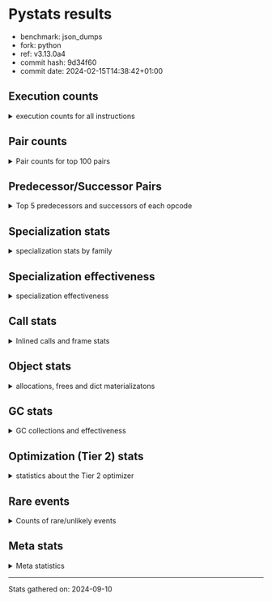 
# Pystats results

- benchmark: json_dumps
- fork: python
- ref: v3.13.0a4
- commit hash: 9d34f60
- commit date: 2024-02-15T14:38:42+01:00

## Execution counts

<details>
<summary> execution counts for all instructions </summary>

|Name | Count | Self | Cumulative | Miss ratio | 
|---|---:|---:|---:|---:|
| LOAD_FAST | 148,525,440 | 22.8% | 22.8% |  |
| TO_BOOL_BOOL | 51,212,600 | 7.9% | 30.7% |  |
| LOAD_ATTR_INSTANCE_VALUE | 40,970,080 | 6.3% | 37.0% |  |
| POP_JUMP_IF_FALSE | 35,849,040 | 5.5% | 42.5% |  |
| LOAD_GLOBAL_MODULE | 35,848,940 | 5.5% | 48.0% |  |
| STORE_FAST | 30,729,360 | 4.7% | 52.8% |  |
| LOAD_GLOBAL_BUILTIN | 30,727,620 | 4.7% | 57.5% |  |
| LOAD_CONST | 25,606,480 | 3.9% | 61.4% |  |
| POP_JUMP_IF_NOT_NONE | 25,606,400 | 3.9% | 65.3% |  |
| POP_JUMP_IF_TRUE | 20,485,120 | 3.1% | 68.5% |  |
| CALL | 15,370,040 | 2.4% | 70.9% |  |
| RESUME_CHECK | 15,365,100 | 2.4% | 73.2% |  |
| RETURN_VALUE | 15,363,920 | 2.4% | 75.6% |  |
| JUMP_FORWARD | 15,363,840 | 2.4% | 77.9% |  |
| LOAD_ATTR | 10,246,080 | 1.6% | 79.5% |  |
| PUSH_NULL | 10,244,160 | 1.6% | 81.1% |  |
| BUILD_TUPLE | 10,242,560 | 1.6% | 82.7% |  |
| LOAD_FAST_LOAD_FAST | 10,242,560 | 1.6% | 84.2% |  |
| CALL_ISINSTANCE | 10,242,520 | 1.6% | 85.8% |  |
| LOAD_ATTR_METHOD_WITH_VALUES | 10,242,520 | 1.6% | 87.4% |  |
| LOAD_ATTR_NONDESCRIPTOR_WITH_VALUES | 10,242,520 | 1.6% | 89.0% |  |
| FOR_ITER_RANGE | 5,127,720 | 0.8% | 89.8% |  |
| JUMP_BACKWARD | 5,127,680 | 0.8% | 90.5% |  |
| TO_BOOL | 5,123,120 | 0.8% | 91.3% |  |
| POP_TOP | 5,122,640 | 0.8% | 92.1% |  |
| LOAD_ATTR_MODULE | 5,121,380 | 0.8% | 92.9% |  |
| MAKE_FUNCTION | 5,121,280 | 0.8% | 93.7% |  |
| UNARY_NEGATIVE | 5,121,280 | 0.8% | 94.5% |  |
| BUILD_MAP | 5,121,280 | 0.8% | 95.3% |  |
| CALL_KW | 5,121,280 | 0.8% | 96.1% |  |
| POP_JUMP_IF_NONE | 5,121,280 | 0.8% | 96.8% |  |
| SET_FUNCTION_ATTRIBUTE | 5,121,280 | 0.8% | 97.6% |  |
| CALL_METHOD_DESCRIPTOR_O | 5,121,260 | 0.8% | 98.4% |  |
| CALL_PY_EXACT_ARGS | 5,121,260 | 0.8% | 99.2% |  |
| LOAD_ATTR_METHOD_NO_DICT | 5,121,260 | 0.8% | 100.0% |  |
| GET_ITER | 6,480 | 0.0% | 100.0% |  |
| FOR_ITER_LIST | 6,380 | 0.0% | 100.0% |  |
| STORE_FAST_STORE_FAST | 5,120 | 0.0% | 100.0% |  |
| UNPACK_SEQUENCE_TWO_TUPLE | 5,100 | 0.0% | 100.0% |  |
| INTERPRETER_EXIT | 1,280 | 0.0% | 100.0% |  |
| RETURN_CONST | 1,280 | 0.0% | 100.0% |  |
| LOAD_GLOBAL | 640 | 0.0% | 100.0% |  |
| LOAD_DEREF | 160 | 0.0% | 100.0% |  |
| FOR_ITER | 120 | 0.0% | 100.0% |  |
| RESUME | 100 | 0.0% | 100.0% |  |
| NOP | 80 | 0.0% | 100.0% |  |
| CALL_FUNCTION_EX | 80 | 0.0% | 100.0% |  |
| COPY_FREE_VARS | 80 | 0.0% | 100.0% |  |
| BINARY_OP_SUBTRACT_FLOAT | 60 | 0.0% | 100.0% |  |
| CALL_BUILTIN_CLASS | 60 | 0.0% | 100.0% |  |
| COMPARE_OP_INT | 60 | 0.0% | 100.0% |  |
| BINARY_OP | 40 | 0.0% | 100.0% |  |
| COMPARE_OP | 40 | 0.0% | 100.0% |  |
| UNPACK_SEQUENCE | 40 | 0.0% | 100.0% |  |


</details>

## Pair counts

<details>
<summary> Pair counts for top 100 pairs </summary>

|Pair | Count | Self | Cumulative | 
|---|---:|---:|---:|
| TO_BOOL_BOOL POP_JUMP_IF_FALSE | 35,848,820 | 5.5% | 5.5% |
| LOAD_FAST LOAD_ATTR_INSTANCE_VALUE | 35,848,680 | 5.5% | 11.0% |
| LOAD_FAST TO_BOOL_BOOL | 30,727,440 | 4.7% | 15.7% |
| LOAD_FAST POP_JUMP_IF_NOT_NONE | 20,485,120 | 3.1% | 18.9% |
| POP_JUMP_IF_FALSE LOAD_FAST | 20,485,120 | 3.1% | 22.0% |
| POP_JUMP_IF_NOT_NONE LOAD_FAST | 20,485,120 | 3.1% | 25.2% |
| JUMP_FORWARD LOAD_FAST | 15,363,840 | 2.4% | 27.6% |
| STORE_FAST JUMP_FORWARD | 15,363,840 | 2.4% | 29.9% |
| LOAD_ATTR_INSTANCE_VALUE LOAD_FAST | 15,363,780 | 2.4% | 32.3% |
| TO_BOOL_BOOL POP_JUMP_IF_TRUE | 15,363,780 | 2.4% | 34.6% |
| RESUME_CHECK LOAD_FAST | 10,243,780 | 1.6% | 36.2% |
| PUSH_NULL LOAD_FAST | 10,242,640 | 1.6% | 37.8% |
| LOAD_FAST LOAD_CONST | 10,242,640 | 1.6% | 39.4% |
| LOAD_GLOBAL_BUILTIN LOAD_FAST | 10,242,580 | 1.6% | 40.9% |
| POP_JUMP_IF_TRUE LOAD_FAST | 10,242,560 | 1.6% | 42.5% |
| LOAD_ATTR_METHOD_WITH_VALUES LOAD_FAST | 10,242,520 | 1.6% | 44.1% |
| LOAD_ATTR_NONDESCRIPTOR_WITH_VALUES LOAD_FAST | 10,242,520 | 1.6% | 45.7% |
| LOAD_FAST LOAD_ATTR_NONDESCRIPTOR_WITH_VALUES | 10,242,480 | 1.6% | 47.2% |
| LOAD_FAST LOAD_GLOBAL_BUILTIN | 10,242,480 | 1.6% | 48.8% |
| POP_JUMP_IF_FALSE LOAD_GLOBAL_MODULE | 10,242,480 | 1.6% | 50.4% |
| CALL_ISINSTANCE TO_BOOL_BOOL | 10,242,480 | 1.6% | 52.0% |
| LOAD_ATTR_INSTANCE_VALUE TO_BOOL_BOOL | 10,242,480 | 1.6% | 53.5% |
| STORE_FAST LOAD_FAST | 5,122,880 | 0.8% | 54.3% |
| LOAD_FAST PUSH_NULL | 5,122,720 | 0.8% | 55.1% |
| POP_TOP JUMP_BACKWARD | 5,122,560 | 0.8% | 55.9% |
| JUMP_BACKWARD FOR_ITER_RANGE | 5,122,520 | 0.8% | 56.7% |
| FOR_ITER_RANGE STORE_FAST | 5,122,520 | 0.8% | 57.5% |
| LOAD_FAST TO_BOOL | 5,121,520 | 0.8% | 58.3% |
| LOAD_FAST CALL | 5,121,400 | 0.8% | 59.1% |
| CALL STORE_FAST | 5,121,380 | 0.8% | 59.8% |
| TO_BOOL POP_JUMP_IF_TRUE | 5,121,340 | 0.8% | 60.6% |
| LOAD_FAST_LOAD_FAST LOAD_ATTR | 5,121,320 | 0.8% | 61.4% |
| LOAD_ATTR_MODULE PUSH_NULL | 5,121,320 | 0.8% | 62.2% |
| LOAD_GLOBAL_MODULE LOAD_ATTR_MODULE | 5,121,320 | 0.8% | 63.0% |
| CALL RETURN_VALUE | 5,121,300 | 0.8% | 63.8% |
| MAKE_FUNCTION SET_FUNCTION_ATTRIBUTE | 5,121,280 | 0.8% | 64.6% |
| RETURN_VALUE POP_TOP | 5,121,280 | 0.8% | 65.3% |
| RETURN_VALUE RETURN_VALUE | 5,121,280 | 0.8% | 66.1% |
| RETURN_VALUE STORE_FAST | 5,121,280 | 0.8% | 66.9% |
| UNARY_NEGATIVE BUILD_TUPLE | 5,121,280 | 0.8% | 67.7% |
| BUILD_MAP STORE_FAST | 5,121,280 | 0.8% | 68.5% |
| BUILD_TUPLE LOAD_CONST | 5,121,280 | 0.8% | 69.3% |
| LOAD_ATTR LOAD_FAST_LOAD_FAST | 5,121,280 | 0.8% | 70.1% |
| LOAD_CONST MAKE_FUNCTION | 5,121,280 | 0.8% | 70.9% |
| LOAD_CONST CALL | 5,121,280 | 0.8% | 71.6% |
| LOAD_CONST CALL_KW | 5,121,280 | 0.8% | 72.4% |
| LOAD_CONST LOAD_CONST | 5,121,280 | 0.8% | 73.2% |
| POP_JUMP_IF_FALSE BUILD_MAP | 5,121,280 | 0.8% | 74.0% |
| POP_JUMP_IF_NONE LOAD_FAST | 5,121,280 | 0.8% | 74.8% |
| POP_JUMP_IF_TRUE LOAD_CONST | 5,121,280 | 0.8% | 75.6% |
| SET_FUNCTION_ATTRIBUTE STORE_FAST | 5,121,280 | 0.8% | 76.4% |
| CALL RESUME_CHECK | 5,121,260 | 0.8% | 77.2% |
| CALL_KW RESUME_CHECK | 5,121,260 | 0.8% | 77.9% |
| CALL_METHOD_DESCRIPTOR_O RETURN_VALUE | 5,121,260 | 0.8% | 78.7% |
| CALL_PY_EXACT_ARGS RESUME_CHECK | 5,121,260 | 0.8% | 79.5% |
| LOAD_ATTR_INSTANCE_VALUE CALL | 5,121,260 | 0.8% | 80.3% |
| LOAD_ATTR_INSTANCE_VALUE POP_JUMP_IF_NOT_NONE | 5,121,260 | 0.8% | 81.1% |
| LOAD_ATTR_METHOD_NO_DICT LOAD_FAST | 5,121,260 | 0.8% | 81.9% |
| LOAD_GLOBAL_BUILTIN BUILD_TUPLE | 5,121,260 | 0.8% | 82.7% |
| LOAD_GLOBAL_BUILTIN LOAD_ATTR | 5,121,260 | 0.8% | 83.5% |
| LOAD_GLOBAL_MODULE UNARY_NEGATIVE | 5,121,260 | 0.8% | 84.2% |
| LOAD_GLOBAL_MODULE LOAD_FAST_LOAD_FAST | 5,121,260 | 0.8% | 85.0% |
| LOAD_GLOBAL_MODULE POP_JUMP_IF_NONE | 5,121,260 | 0.8% | 85.8% |
| LOAD_GLOBAL_MODULE STORE_FAST | 5,121,260 | 0.8% | 86.6% |
| BUILD_TUPLE CALL_ISINSTANCE | 5,121,240 | 0.8% | 87.4% |
| LOAD_ATTR LOAD_GLOBAL_MODULE | 5,121,240 | 0.8% | 88.2% |
| LOAD_CONST LOAD_ATTR_METHOD_NO_DICT | 5,121,240 | 0.8% | 89.0% |
| LOAD_FAST CALL_METHOD_DESCRIPTOR_O | 5,121,240 | 0.8% | 89.8% |
| LOAD_FAST CALL_PY_EXACT_ARGS | 5,121,240 | 0.8% | 90.5% |
| LOAD_FAST LOAD_ATTR_METHOD_WITH_VALUES | 5,121,240 | 0.8% | 91.3% |
| LOAD_FAST_LOAD_FAST LOAD_ATTR_INSTANCE_VALUE | 5,121,240 | 0.8% | 92.1% |
| POP_JUMP_IF_NOT_NONE LOAD_GLOBAL_MODULE | 5,121,240 | 0.8% | 92.9% |
| POP_JUMP_IF_TRUE LOAD_GLOBAL_MODULE | 5,121,240 | 0.8% | 93.7% |
| STORE_FAST LOAD_GLOBAL_BUILTIN | 5,121,240 | 0.8% | 94.5% |
| STORE_FAST LOAD_GLOBAL_MODULE | 5,121,240 | 0.8% | 95.3% |
| LOAD_ATTR_INSTANCE_VALUE LOAD_GLOBAL_BUILTIN | 5,121,240 | 0.8% | 96.1% |
| LOAD_GLOBAL_BUILTIN CALL_ISINSTANCE | 5,121,240 | 0.8% | 96.8% |
| LOAD_GLOBAL_BUILTIN LOAD_GLOBAL_BUILTIN | 5,121,240 | 0.8% | 97.6% |
| LOAD_GLOBAL_MODULE LOAD_ATTR_METHOD_WITH_VALUES | 5,121,240 | 0.8% | 98.4% |
| LOAD_GLOBAL_MODULE LOAD_GLOBAL_MODULE | 5,121,240 | 0.8% | 99.2% |
| RESUME_CHECK LOAD_GLOBAL_BUILTIN | 5,121,240 | 0.8% | 100.0% |
| LOAD_FAST GET_ITER | 6,480 | 0.0% | 100.0% |
| GET_ITER FOR_ITER_RANGE | 5,160 | 0.0% | 100.0% |
| STORE_FAST_STORE_FAST LOAD_FAST | 5,120 | 0.0% | 100.0% |
| FOR_ITER_RANGE JUMP_BACKWARD | 5,120 | 0.0% | 100.0% |
| JUMP_BACKWARD FOR_ITER_LIST | 5,100 | 0.0% | 100.0% |
| UNPACK_SEQUENCE_TWO_TUPLE STORE_FAST_STORE_FAST | 5,100 | 0.0% | 100.0% |
| FOR_ITER_LIST UNPACK_SEQUENCE_TWO_TUPLE | 5,080 | 0.0% | 100.0% |
| CALL CALL | 4,480 | 0.0% | 100.0% |
| LOAD_ATTR LOAD_ATTR | 2,880 | 0.0% | 100.0% |
| PUSH_NULL CALL | 1,520 | 0.0% | 100.0% |
| TO_BOOL TO_BOOL | 1,440 | 0.0% | 100.0% |
| CALL POP_TOP | 1,360 | 0.0% | 100.0% |
| RETURN_CONST INTERPRETER_EXIT | 1,280 | 0.0% | 100.0% |
| FOR_ITER_LIST RETURN_CONST | 1,280 | 0.0% | 100.0% |
| CACHE RESUME_CHECK | 1,260 | 0.0% | 100.0% |
| GET_ITER FOR_ITER_LIST | 1,260 | 0.0% | 100.0% |
| LOAD_FAST LOAD_ATTR | 400 | 0.0% | 100.0% |
| TO_BOOL TO_BOOL_BOOL | 200 | 0.0% | 100.0% |
| LOAD_GLOBAL LOAD_GLOBAL_MODULE | 180 | 0.0% | 100.0% |


</details>

## Predecessor/Successor Pairs

<details>
<summary> Top 5 predecessors and successors of each opcode </summary>

### CACHE

<details>
<summary> Successors and predecessors for CACHE </summary>

|Successors | Count | Percentage | 
|---|---:|---:|
| RESUME_CHECK | 1,260 | 98.4% |
| RESUME | 20 | 1.6% |


</details>

### GET_ITER

<details>
<summary> Successors and predecessors for GET_ITER </summary>

|Predecessors | Count | Percentage | 
|---|---:|---:|
| LOAD_FAST | 6,480 | 100.0% |

|Successors | Count | Percentage | 
|---|---:|---:|
| FOR_ITER_RANGE | 5,160 | 79.6% |
| FOR_ITER_LIST | 1,260 | 19.4% |
| FOR_ITER | 60 | 0.9% |


</details>

### INTERPRETER_EXIT

<details>
<summary> Successors and predecessors for INTERPRETER_EXIT </summary>

|Predecessors | Count | Percentage | 
|---|---:|---:|
| RETURN_CONST | 1,280 | 100.0% |


</details>

### MAKE_FUNCTION

<details>
<summary> Successors and predecessors for MAKE_FUNCTION </summary>

|Predecessors | Count | Percentage | 
|---|---:|---:|
| LOAD_CONST | 5,121,280 | 100.0% |

|Successors | Count | Percentage | 
|---|---:|---:|
| SET_FUNCTION_ATTRIBUTE | 5,121,280 | 100.0% |


</details>

### NOP

<details>
<summary> Successors and predecessors for NOP </summary>

|Predecessors | Count | Percentage | 
|---|---:|---:|
| POP_TOP | 80 | 100.0% |

|Successors | Count | Percentage | 
|---|---:|---:|
| LOAD_DEREF | 80 | 100.0% |


</details>

### POP_TOP

<details>
<summary> Successors and predecessors for POP_TOP </summary>

|Predecessors | Count | Percentage | 
|---|---:|---:|
| RETURN_VALUE | 5,121,280 | 100.0% |
| CALL | 1,360 | 0.0% |

|Successors | Count | Percentage | 
|---|---:|---:|
| JUMP_BACKWARD | 5,122,560 | 100.0% |
| NOP | 80 | 0.0% |


</details>

### PUSH_NULL

<details>
<summary> Successors and predecessors for PUSH_NULL </summary>

|Predecessors | Count | Percentage | 
|---|---:|---:|
| LOAD_FAST | 5,122,720 | 50.0% |
| LOAD_ATTR_MODULE | 5,121,320 | 50.0% |
| LOAD_DEREF | 80 | 0.0% |
| LOAD_ATTR | 40 | 0.0% |

|Successors | Count | Percentage | 
|---|---:|---:|
| LOAD_FAST | 10,242,640 | 100.0% |
| CALL | 1,520 | 0.0% |


</details>

### RETURN_VALUE

<details>
<summary> Successors and predecessors for RETURN_VALUE </summary>

|Predecessors | Count | Percentage | 
|---|---:|---:|
| CALL | 5,121,300 | 33.3% |
| RETURN_VALUE | 5,121,280 | 33.3% |
| CALL_METHOD_DESCRIPTOR_O | 5,121,260 | 33.3% |
| LOAD_FAST | 80 | 0.0% |

|Successors | Count | Percentage | 
|---|---:|---:|
| POP_TOP | 5,121,280 | 33.3% |
| RETURN_VALUE | 5,121,280 | 33.3% |
| STORE_FAST | 5,121,280 | 33.3% |
| LOAD_GLOBAL | 40 | 0.0% |
| LOAD_GLOBAL_MODULE | 40 | 0.0% |


</details>

### TO_BOOL

<details>
<summary> Successors and predecessors for TO_BOOL </summary>

|Predecessors | Count | Percentage | 
|---|---:|---:|
| LOAD_FAST | 5,121,520 | 100.0% |
| TO_BOOL | 1,440 | 0.0% |
| CALL | 40 | 0.0% |
| LOAD_ATTR | 40 | 0.0% |
| CALL_ISINSTANCE | 40 | 0.0% |

|Successors | Count | Percentage | 
|---|---:|---:|
| POP_JUMP_IF_TRUE | 5,121,340 | 100.0% |
| TO_BOOL | 1,440 | 0.0% |
| TO_BOOL_BOOL | 200 | 0.0% |
| POP_JUMP_IF_FALSE | 140 | 0.0% |


</details>

### UNARY_NEGATIVE

<details>
<summary> Successors and predecessors for UNARY_NEGATIVE </summary>

|Predecessors | Count | Percentage | 
|---|---:|---:|
| LOAD_GLOBAL_MODULE | 5,121,260 | 100.0% |
| LOAD_GLOBAL | 20 | 0.0% |

|Successors | Count | Percentage | 
|---|---:|---:|
| BUILD_TUPLE | 5,121,280 | 100.0% |


</details>

### BINARY_OP

<details>
<summary> Successors and predecessors for BINARY_OP </summary>

|Predecessors | Count | Percentage | 
|---|---:|---:|
| LOAD_FAST | 40 | 100.0% |

|Successors | Count | Percentage | 
|---|---:|---:|
| STORE_FAST | 20 | 50.0% |
| BINARY_OP_SUBTRACT_FLOAT | 20 | 50.0% |


</details>

### BUILD_MAP

<details>
<summary> Successors and predecessors for BUILD_MAP </summary>

|Predecessors | Count | Percentage | 
|---|---:|---:|
| POP_JUMP_IF_FALSE | 5,121,280 | 100.0% |

|Successors | Count | Percentage | 
|---|---:|---:|
| STORE_FAST | 5,121,280 | 100.0% |


</details>

### BUILD_TUPLE

<details>
<summary> Successors and predecessors for BUILD_TUPLE </summary>

|Predecessors | Count | Percentage | 
|---|---:|---:|
| UNARY_NEGATIVE | 5,121,280 | 50.0% |
| LOAD_GLOBAL_BUILTIN | 5,121,260 | 50.0% |
| LOAD_GLOBAL | 20 | 0.0% |

|Successors | Count | Percentage | 
|---|---:|---:|
| LOAD_CONST | 5,121,280 | 50.0% |
| CALL_ISINSTANCE | 5,121,240 | 50.0% |
| CALL | 40 | 0.0% |


</details>

### CALL

<details>
<summary> Successors and predecessors for CALL </summary>

|Predecessors | Count | Percentage | 
|---|---:|---:|
| LOAD_FAST | 5,121,400 | 33.3% |
| LOAD_CONST | 5,121,280 | 33.3% |
| LOAD_ATTR_INSTANCE_VALUE | 5,121,260 | 33.3% |
| CALL | 4,480 | 0.0% |
| PUSH_NULL | 1,520 | 0.0% |

|Successors | Count | Percentage | 
|---|---:|---:|
| STORE_FAST | 5,121,380 | 33.3% |
| RETURN_VALUE | 5,121,300 | 33.3% |
| RESUME_CHECK | 5,121,260 | 33.3% |
| CALL | 4,480 | 0.0% |
| POP_TOP | 1,360 | 0.0% |


</details>

### CALL_FUNCTION_EX

<details>
<summary> Successors and predecessors for CALL_FUNCTION_EX </summary>

|Predecessors | Count | Percentage | 
|---|---:|---:|
| LOAD_FAST | 80 | 100.0% |

|Successors | Count | Percentage | 
|---|---:|---:|
| COPY_FREE_VARS | 80 | 100.0% |


</details>

### CALL_KW

<details>
<summary> Successors and predecessors for CALL_KW </summary>

|Predecessors | Count | Percentage | 
|---|---:|---:|
| LOAD_CONST | 5,121,280 | 100.0% |

|Successors | Count | Percentage | 
|---|---:|---:|
| RESUME_CHECK | 5,121,260 | 100.0% |
| RESUME | 20 | 0.0% |


</details>

### COMPARE_OP

<details>
<summary> Successors and predecessors for COMPARE_OP </summary>

|Predecessors | Count | Percentage | 
|---|---:|---:|
| LOAD_CONST | 40 | 100.0% |

|Successors | Count | Percentage | 
|---|---:|---:|
| POP_JUMP_IF_FALSE | 20 | 50.0% |
| COMPARE_OP_INT | 20 | 50.0% |


</details>

### COPY_FREE_VARS

<details>
<summary> Successors and predecessors for COPY_FREE_VARS </summary>

|Predecessors | Count | Percentage | 
|---|---:|---:|
| CALL_FUNCTION_EX | 80 | 100.0% |

|Successors | Count | Percentage | 
|---|---:|---:|
| RESUME_CHECK | 60 | 75.0% |
| RESUME | 20 | 25.0% |


</details>

### FOR_ITER

<details>
<summary> Successors and predecessors for FOR_ITER </summary>

|Predecessors | Count | Percentage | 
|---|---:|---:|
| GET_ITER | 60 | 50.0% |
| JUMP_BACKWARD | 60 | 50.0% |

|Successors | Count | Percentage | 
|---|---:|---:|
| STORE_FAST | 40 | 33.3% |
| FOR_ITER_RANGE | 40 | 33.3% |
| UNPACK_SEQUENCE | 20 | 16.7% |
| FOR_ITER_LIST | 20 | 16.7% |


</details>

### JUMP_BACKWARD

<details>
<summary> Successors and predecessors for JUMP_BACKWARD </summary>

|Predecessors | Count | Percentage | 
|---|---:|---:|
| POP_TOP | 5,122,560 | 99.9% |
| FOR_ITER_RANGE | 5,120 | 0.1% |

|Successors | Count | Percentage | 
|---|---:|---:|
| FOR_ITER_RANGE | 5,122,520 | 99.9% |
| FOR_ITER_LIST | 5,100 | 0.1% |
| FOR_ITER | 60 | 0.0% |


</details>

### JUMP_FORWARD

<details>
<summary> Successors and predecessors for JUMP_FORWARD </summary>

|Predecessors | Count | Percentage | 
|---|---:|---:|
| STORE_FAST | 15,363,840 | 100.0% |

|Successors | Count | Percentage | 
|---|---:|---:|
| LOAD_FAST | 15,363,840 | 100.0% |


</details>

### LOAD_ATTR

<details>
<summary> Successors and predecessors for LOAD_ATTR </summary>

|Predecessors | Count | Percentage | 
|---|---:|---:|
| LOAD_FAST_LOAD_FAST | 5,121,320 | 50.0% |
| LOAD_GLOBAL_BUILTIN | 5,121,260 | 50.0% |
| LOAD_ATTR | 2,880 | 0.0% |
| LOAD_FAST | 400 | 0.0% |
| LOAD_GLOBAL | 100 | 0.0% |

|Successors | Count | Percentage | 
|---|---:|---:|
| LOAD_FAST_LOAD_FAST | 5,121,280 | 50.0% |
| LOAD_GLOBAL_MODULE | 5,121,240 | 50.0% |
| LOAD_ATTR | 2,880 | 0.0% |
| LOAD_FAST | 160 | 0.0% |
| LOAD_ATTR_INSTANCE_VALUE | 160 | 0.0% |


</details>

### LOAD_CONST

<details>
<summary> Successors and predecessors for LOAD_CONST </summary>

|Predecessors | Count | Percentage | 
|---|---:|---:|
| LOAD_FAST | 10,242,640 | 40.0% |
| BUILD_TUPLE | 5,121,280 | 20.0% |
| LOAD_CONST | 5,121,280 | 20.0% |
| POP_JUMP_IF_TRUE | 5,121,280 | 20.0% |

|Successors | Count | Percentage | 
|---|---:|---:|
| MAKE_FUNCTION | 5,121,280 | 20.0% |
| CALL | 5,121,280 | 20.0% |
| CALL_KW | 5,121,280 | 20.0% |
| LOAD_CONST | 5,121,280 | 20.0% |
| LOAD_ATTR_METHOD_NO_DICT | 5,121,240 | 20.0% |


</details>

### LOAD_DEREF

<details>
<summary> Successors and predecessors for LOAD_DEREF </summary>

|Predecessors | Count | Percentage | 
|---|---:|---:|
| NOP | 80 | 50.0% |
| STORE_FAST | 80 | 50.0% |

|Successors | Count | Percentage | 
|---|---:|---:|
| PUSH_NULL | 80 | 50.0% |
| STORE_FAST | 80 | 50.0% |


</details>

### LOAD_FAST

<details>
<summary> Successors and predecessors for LOAD_FAST </summary>

|Predecessors | Count | Percentage | 
|---|---:|---:|
| POP_JUMP_IF_FALSE | 20,485,120 | 13.8% |
| POP_JUMP_IF_NOT_NONE | 20,485,120 | 13.8% |
| JUMP_FORWARD | 15,363,840 | 10.3% |
| LOAD_ATTR_INSTANCE_VALUE | 15,363,780 | 10.3% |
| RESUME_CHECK | 10,243,780 | 6.9% |

|Successors | Count | Percentage | 
|---|---:|---:|
| LOAD_ATTR_INSTANCE_VALUE | 35,848,680 | 24.1% |
| TO_BOOL_BOOL | 30,727,440 | 20.7% |
| POP_JUMP_IF_NOT_NONE | 20,485,120 | 13.8% |
| LOAD_CONST | 10,242,640 | 6.9% |
| LOAD_ATTR_NONDESCRIPTOR_WITH_VALUES | 10,242,480 | 6.9% |


</details>

### LOAD_FAST_LOAD_FAST

<details>
<summary> Successors and predecessors for LOAD_FAST_LOAD_FAST </summary>

|Predecessors | Count | Percentage | 
|---|---:|---:|
| LOAD_ATTR | 5,121,280 | 50.0% |
| LOAD_GLOBAL_MODULE | 5,121,260 | 50.0% |
| LOAD_GLOBAL | 20 | 0.0% |

|Successors | Count | Percentage | 
|---|---:|---:|
| LOAD_ATTR | 5,121,320 | 50.0% |
| LOAD_ATTR_INSTANCE_VALUE | 5,121,240 | 50.0% |


</details>

### LOAD_GLOBAL

<details>
<summary> Successors and predecessors for LOAD_GLOBAL </summary>

|Predecessors | Count | Percentage | 
|---|---:|---:|
| POP_JUMP_IF_FALSE | 120 | 18.8% |
| LOAD_FAST | 80 | 12.5% |
| STORE_FAST | 80 | 12.5% |
| LOAD_ATTR | 60 | 9.4% |
| RETURN_VALUE | 40 | 6.2% |

|Successors | Count | Percentage | 
|---|---:|---:|
| LOAD_GLOBAL_MODULE | 180 | 28.1% |
| LOAD_GLOBAL_BUILTIN | 140 | 21.9% |
| LOAD_ATTR | 100 | 15.6% |
| LOAD_FAST | 60 | 9.4% |
| LOAD_GLOBAL | 40 | 6.2% |


</details>

### POP_JUMP_IF_FALSE

<details>
<summary> Successors and predecessors for POP_JUMP_IF_FALSE </summary>

|Predecessors | Count | Percentage | 
|---|---:|---:|
| TO_BOOL_BOOL | 35,848,820 | 100.0% |
| TO_BOOL | 140 | 0.0% |
| COMPARE_OP_INT | 60 | 0.0% |
| COMPARE_OP | 20 | 0.0% |

|Successors | Count | Percentage | 
|---|---:|---:|
| LOAD_FAST | 20,485,120 | 57.1% |
| LOAD_GLOBAL_MODULE | 10,242,480 | 28.6% |
| BUILD_MAP | 5,121,280 | 14.3% |
| LOAD_GLOBAL | 120 | 0.0% |
| LOAD_GLOBAL_BUILTIN | 40 | 0.0% |


</details>

### POP_JUMP_IF_NONE

<details>
<summary> Successors and predecessors for POP_JUMP_IF_NONE </summary>

|Predecessors | Count | Percentage | 
|---|---:|---:|
| LOAD_GLOBAL_MODULE | 5,121,260 | 100.0% |
| LOAD_GLOBAL | 20 | 0.0% |

|Successors | Count | Percentage | 
|---|---:|---:|
| LOAD_FAST | 5,121,280 | 100.0% |


</details>

### POP_JUMP_IF_NOT_NONE

<details>
<summary> Successors and predecessors for POP_JUMP_IF_NOT_NONE </summary>

|Predecessors | Count | Percentage | 
|---|---:|---:|
| LOAD_FAST | 20,485,120 | 80.0% |
| LOAD_ATTR_INSTANCE_VALUE | 5,121,260 | 20.0% |
| LOAD_ATTR | 20 | 0.0% |

|Successors | Count | Percentage | 
|---|---:|---:|
| LOAD_FAST | 20,485,120 | 80.0% |
| LOAD_GLOBAL_MODULE | 5,121,240 | 20.0% |
| LOAD_GLOBAL | 40 | 0.0% |


</details>

### POP_JUMP_IF_TRUE

<details>
<summary> Successors and predecessors for POP_JUMP_IF_TRUE </summary>

|Predecessors | Count | Percentage | 
|---|---:|---:|
| TO_BOOL_BOOL | 15,363,780 | 75.0% |
| TO_BOOL | 5,121,340 | 25.0% |

|Successors | Count | Percentage | 
|---|---:|---:|
| LOAD_FAST | 10,242,560 | 50.0% |
| LOAD_CONST | 5,121,280 | 25.0% |
| LOAD_GLOBAL_MODULE | 5,121,240 | 25.0% |
| LOAD_GLOBAL | 40 | 0.0% |


</details>

### RETURN_CONST

<details>
<summary> Successors and predecessors for RETURN_CONST </summary>

|Predecessors | Count | Percentage | 
|---|---:|---:|
| FOR_ITER_LIST | 1,280 | 100.0% |

|Successors | Count | Percentage | 
|---|---:|---:|
| INTERPRETER_EXIT | 1,280 | 100.0% |


</details>

### SET_FUNCTION_ATTRIBUTE

<details>
<summary> Successors and predecessors for SET_FUNCTION_ATTRIBUTE </summary>

|Predecessors | Count | Percentage | 
|---|---:|---:|
| MAKE_FUNCTION | 5,121,280 | 100.0% |

|Successors | Count | Percentage | 
|---|---:|---:|
| STORE_FAST | 5,121,280 | 100.0% |


</details>

### STORE_FAST

<details>
<summary> Successors and predecessors for STORE_FAST </summary>

|Predecessors | Count | Percentage | 
|---|---:|---:|
| FOR_ITER_RANGE | 5,122,520 | 16.7% |
| CALL | 5,121,380 | 16.7% |
| RETURN_VALUE | 5,121,280 | 16.7% |
| BUILD_MAP | 5,121,280 | 16.7% |
| SET_FUNCTION_ATTRIBUTE | 5,121,280 | 16.7% |

|Successors | Count | Percentage | 
|---|---:|---:|
| JUMP_FORWARD | 15,363,840 | 50.0% |
| LOAD_FAST | 5,122,880 | 16.7% |
| LOAD_GLOBAL_BUILTIN | 5,121,240 | 16.7% |
| LOAD_GLOBAL_MODULE | 5,121,240 | 16.7% |
| LOAD_DEREF | 80 | 0.0% |


</details>

### STORE_FAST_STORE_FAST

<details>
<summary> Successors and predecessors for STORE_FAST_STORE_FAST </summary>

|Predecessors | Count | Percentage | 
|---|---:|---:|
| UNPACK_SEQUENCE_TWO_TUPLE | 5,100 | 99.6% |
| UNPACK_SEQUENCE | 20 | 0.4% |

|Successors | Count | Percentage | 
|---|---:|---:|
| LOAD_FAST | 5,120 | 100.0% |


</details>

### UNPACK_SEQUENCE

<details>
<summary> Successors and predecessors for UNPACK_SEQUENCE </summary>

|Predecessors | Count | Percentage | 
|---|---:|---:|
| FOR_ITER | 20 | 50.0% |
| FOR_ITER_LIST | 20 | 50.0% |

|Successors | Count | Percentage | 
|---|---:|---:|
| STORE_FAST_STORE_FAST | 20 | 50.0% |
| UNPACK_SEQUENCE_TWO_TUPLE | 20 | 50.0% |


</details>

### RESUME

<details>
<summary> Successors and predecessors for RESUME </summary>

|Predecessors | Count | Percentage | 
|---|---:|---:|
| CALL | 40 | 40.0% |
| CACHE | 20 | 20.0% |
| CALL_KW | 20 | 20.0% |
| COPY_FREE_VARS | 20 | 20.0% |

|Successors | Count | Percentage | 
|---|---:|---:|
| LOAD_FAST | 60 | 60.0% |
| LOAD_GLOBAL | 40 | 40.0% |


</details>

### BINARY_OP_SUBTRACT_FLOAT

<details>
<summary> Successors and predecessors for BINARY_OP_SUBTRACT_FLOAT </summary>

|Predecessors | Count | Percentage | 
|---|---:|---:|
| LOAD_FAST | 40 | 66.7% |
| BINARY_OP | 20 | 33.3% |

|Successors | Count | Percentage | 
|---|---:|---:|
| STORE_FAST | 60 | 100.0% |


</details>

### CALL_BUILTIN_CLASS

<details>
<summary> Successors and predecessors for CALL_BUILTIN_CLASS </summary>

|Predecessors | Count | Percentage | 
|---|---:|---:|
| LOAD_FAST | 40 | 66.7% |
| CALL | 20 | 33.3% |

|Successors | Count | Percentage | 
|---|---:|---:|
| STORE_FAST | 60 | 100.0% |


</details>

### CALL_ISINSTANCE

<details>
<summary> Successors and predecessors for CALL_ISINSTANCE </summary>

|Predecessors | Count | Percentage | 
|---|---:|---:|
| BUILD_TUPLE | 5,121,240 | 50.0% |
| LOAD_GLOBAL_BUILTIN | 5,121,240 | 50.0% |
| CALL | 40 | 0.0% |

|Successors | Count | Percentage | 
|---|---:|---:|
| TO_BOOL_BOOL | 10,242,480 | 100.0% |
| TO_BOOL | 40 | 0.0% |


</details>

### CALL_METHOD_DESCRIPTOR_O

<details>
<summary> Successors and predecessors for CALL_METHOD_DESCRIPTOR_O </summary>

|Predecessors | Count | Percentage | 
|---|---:|---:|
| LOAD_FAST | 5,121,240 | 100.0% |
| CALL | 20 | 0.0% |

|Successors | Count | Percentage | 
|---|---:|---:|
| RETURN_VALUE | 5,121,260 | 100.0% |


</details>

### CALL_PY_EXACT_ARGS

<details>
<summary> Successors and predecessors for CALL_PY_EXACT_ARGS </summary>

|Predecessors | Count | Percentage | 
|---|---:|---:|
| LOAD_FAST | 5,121,240 | 100.0% |
| CALL | 20 | 0.0% |

|Successors | Count | Percentage | 
|---|---:|---:|
| RESUME_CHECK | 5,121,260 | 100.0% |


</details>

### COMPARE_OP_INT

<details>
<summary> Successors and predecessors for COMPARE_OP_INT </summary>

|Predecessors | Count | Percentage | 
|---|---:|---:|
| LOAD_CONST | 40 | 66.7% |
| COMPARE_OP | 20 | 33.3% |

|Successors | Count | Percentage | 
|---|---:|---:|
| POP_JUMP_IF_FALSE | 60 | 100.0% |


</details>

### FOR_ITER_LIST

<details>
<summary> Successors and predecessors for FOR_ITER_LIST </summary>

|Predecessors | Count | Percentage | 
|---|---:|---:|
| JUMP_BACKWARD | 5,100 | 79.9% |
| GET_ITER | 1,260 | 19.7% |
| FOR_ITER | 20 | 0.3% |

|Successors | Count | Percentage | 
|---|---:|---:|
| UNPACK_SEQUENCE_TWO_TUPLE | 5,080 | 79.6% |
| RETURN_CONST | 1,280 | 20.1% |
| UNPACK_SEQUENCE | 20 | 0.3% |


</details>

### FOR_ITER_RANGE

<details>
<summary> Successors and predecessors for FOR_ITER_RANGE </summary>

|Predecessors | Count | Percentage | 
|---|---:|---:|
| JUMP_BACKWARD | 5,122,520 | 99.9% |
| GET_ITER | 5,160 | 0.1% |
| FOR_ITER | 40 | 0.0% |

|Successors | Count | Percentage | 
|---|---:|---:|
| STORE_FAST | 5,122,520 | 99.9% |
| JUMP_BACKWARD | 5,120 | 0.1% |
| LOAD_FAST | 80 | 0.0% |


</details>

### LOAD_ATTR_INSTANCE_VALUE

<details>
<summary> Successors and predecessors for LOAD_ATTR_INSTANCE_VALUE </summary>

|Predecessors | Count | Percentage | 
|---|---:|---:|
| LOAD_FAST | 35,848,680 | 87.5% |
| LOAD_FAST_LOAD_FAST | 5,121,240 | 12.5% |
| LOAD_ATTR | 160 | 0.0% |

|Successors | Count | Percentage | 
|---|---:|---:|
| LOAD_FAST | 15,363,780 | 37.5% |
| TO_BOOL_BOOL | 10,242,480 | 25.0% |
| CALL | 5,121,260 | 12.5% |
| POP_JUMP_IF_NOT_NONE | 5,121,260 | 12.5% |
| LOAD_GLOBAL_BUILTIN | 5,121,240 | 12.5% |


</details>

### LOAD_ATTR_METHOD_NO_DICT

<details>
<summary> Successors and predecessors for LOAD_ATTR_METHOD_NO_DICT </summary>

|Predecessors | Count | Percentage | 
|---|---:|---:|
| LOAD_CONST | 5,121,240 | 100.0% |
| LOAD_ATTR | 20 | 0.0% |

|Successors | Count | Percentage | 
|---|---:|---:|
| LOAD_FAST | 5,121,260 | 100.0% |


</details>

### LOAD_ATTR_METHOD_WITH_VALUES

<details>
<summary> Successors and predecessors for LOAD_ATTR_METHOD_WITH_VALUES </summary>

|Predecessors | Count | Percentage | 
|---|---:|---:|
| LOAD_FAST | 5,121,240 | 50.0% |
| LOAD_GLOBAL_MODULE | 5,121,240 | 50.0% |
| LOAD_ATTR | 40 | 0.0% |

|Successors | Count | Percentage | 
|---|---:|---:|
| LOAD_FAST | 10,242,520 | 100.0% |


</details>

### LOAD_ATTR_MODULE

<details>
<summary> Successors and predecessors for LOAD_ATTR_MODULE </summary>

|Predecessors | Count | Percentage | 
|---|---:|---:|
| LOAD_GLOBAL_MODULE | 5,121,320 | 100.0% |
| LOAD_ATTR | 60 | 0.0% |

|Successors | Count | Percentage | 
|---|---:|---:|
| PUSH_NULL | 5,121,320 | 100.0% |
| STORE_FAST | 60 | 0.0% |


</details>

### LOAD_ATTR_NONDESCRIPTOR_WITH_VALUES

<details>
<summary> Successors and predecessors for LOAD_ATTR_NONDESCRIPTOR_WITH_VALUES </summary>

|Predecessors | Count | Percentage | 
|---|---:|---:|
| LOAD_FAST | 10,242,480 | 100.0% |
| LOAD_ATTR | 40 | 0.0% |

|Successors | Count | Percentage | 
|---|---:|---:|
| LOAD_FAST | 10,242,520 | 100.0% |


</details>

### LOAD_GLOBAL_BUILTIN

<details>
<summary> Successors and predecessors for LOAD_GLOBAL_BUILTIN </summary>

|Predecessors | Count | Percentage | 
|---|---:|---:|
| LOAD_FAST | 10,242,480 | 33.3% |
| STORE_FAST | 5,121,240 | 16.7% |
| LOAD_ATTR_INSTANCE_VALUE | 5,121,240 | 16.7% |
| LOAD_GLOBAL_BUILTIN | 5,121,240 | 16.7% |
| RESUME_CHECK | 5,121,240 | 16.7% |

|Successors | Count | Percentage | 
|---|---:|---:|
| LOAD_FAST | 10,242,580 | 33.3% |
| BUILD_TUPLE | 5,121,260 | 16.7% |
| LOAD_ATTR | 5,121,260 | 16.7% |
| CALL_ISINSTANCE | 5,121,240 | 16.7% |
| LOAD_GLOBAL_BUILTIN | 5,121,240 | 16.7% |


</details>

### LOAD_GLOBAL_MODULE

<details>
<summary> Successors and predecessors for LOAD_GLOBAL_MODULE </summary>

|Predecessors | Count | Percentage | 
|---|---:|---:|
| POP_JUMP_IF_FALSE | 10,242,480 | 28.6% |
| LOAD_ATTR | 5,121,240 | 14.3% |
| POP_JUMP_IF_NOT_NONE | 5,121,240 | 14.3% |
| POP_JUMP_IF_TRUE | 5,121,240 | 14.3% |
| STORE_FAST | 5,121,240 | 14.3% |

|Successors | Count | Percentage | 
|---|---:|---:|
| LOAD_ATTR_MODULE | 5,121,320 | 14.3% |
| UNARY_NEGATIVE | 5,121,260 | 14.3% |
| LOAD_FAST_LOAD_FAST | 5,121,260 | 14.3% |
| POP_JUMP_IF_NONE | 5,121,260 | 14.3% |
| STORE_FAST | 5,121,260 | 14.3% |


</details>

### RESUME_CHECK

<details>
<summary> Successors and predecessors for RESUME_CHECK </summary>

|Predecessors | Count | Percentage | 
|---|---:|---:|
| CALL | 5,121,260 | 33.3% |
| CALL_KW | 5,121,260 | 33.3% |
| CALL_PY_EXACT_ARGS | 5,121,260 | 33.3% |
| CACHE | 1,260 | 0.0% |
| COPY_FREE_VARS | 60 | 0.0% |

|Successors | Count | Percentage | 
|---|---:|---:|
| LOAD_FAST | 10,243,780 | 66.7% |
| LOAD_GLOBAL_BUILTIN | 5,121,240 | 33.3% |
| LOAD_GLOBAL | 40 | 0.0% |
| LOAD_GLOBAL_MODULE | 40 | 0.0% |


</details>

### TO_BOOL_BOOL

<details>
<summary> Successors and predecessors for TO_BOOL_BOOL </summary>

|Predecessors | Count | Percentage | 
|---|---:|---:|
| LOAD_FAST | 30,727,440 | 60.0% |
| CALL_ISINSTANCE | 10,242,480 | 20.0% |
| LOAD_ATTR_INSTANCE_VALUE | 10,242,480 | 20.0% |
| TO_BOOL | 200 | 0.0% |

|Successors | Count | Percentage | 
|---|---:|---:|
| POP_JUMP_IF_FALSE | 35,848,820 | 70.0% |
| POP_JUMP_IF_TRUE | 15,363,780 | 30.0% |


</details>

### UNPACK_SEQUENCE_TWO_TUPLE

<details>
<summary> Successors and predecessors for UNPACK_SEQUENCE_TWO_TUPLE </summary>

|Predecessors | Count | Percentage | 
|---|---:|---:|
| FOR_ITER_LIST | 5,080 | 99.6% |
| UNPACK_SEQUENCE | 20 | 0.4% |

|Successors | Count | Percentage | 
|---|---:|---:|
| STORE_FAST_STORE_FAST | 5,100 | 100.0% |


</details>


</details>

## Specialization stats

<details>
<summary> specialization stats by family </summary>

### BINARY_OP

<details>
<summary> specialization stats for BINARY_OP family </summary>

|Kind | Count | Ratio | 
|---|---:|---:|
|     deferred | 20 | 20.0% |
|          hit | 60 | 60.0% |

| | Count | Ratio | 
|---|---:|---:|
| Success | 20 | 100.0% |
| Failure | 0 | 0.0% |


</details>

### CALL

<details>
<summary> specialization stats for CALL family </summary>

|Kind | Count | Ratio | 
|---|---:|---:|
|     deferred | 15,365,460 | 42.9% |
|          hit | 20,485,100 | 57.1% |

| | Count | Ratio | 
|---|---:|---:|
| Success | 100 | 2.2% |
| Failure | 4,480 | 97.8% |

|Failure kind | Count | Ratio | 
|---|---:|---:|
| other | 1,540 | 34.4% |
| code complex parameters | 1,440 | 32.1% |
| class mutable | 1,440 | 32.1% |
| cfunc noargs | 60 | 1.3% |


</details>

### COMPARE_OP

<details>
<summary> specialization stats for COMPARE_OP family </summary>

|Kind | Count | Ratio | 
|---|---:|---:|
|     deferred | 20 | 20.0% |
|          hit | 60 | 60.0% |

| | Count | Ratio | 
|---|---:|---:|
| Success | 20 | 100.0% |
| Failure | 0 | 0.0% |


</details>

### FOR_ITER

<details>
<summary> specialization stats for FOR_ITER family </summary>

|Kind | Count | Ratio | 
|---|---:|---:|
|     deferred | 60 | 0.0% |
|          hit | 5,134,100 | 100.0% |

| | Count | Ratio | 
|---|---:|---:|
| Success | 60 | 100.0% |
| Failure | 0 | 0.0% |


</details>

### LOAD_ATTR

<details>
<summary> specialization stats for LOAD_ATTR family </summary>

|Kind | Count | Ratio | 
|---|---:|---:|
|     deferred | 10,242,880 | 12.5% |
|          hit | 71,697,760 | 87.5% |

| | Count | Ratio | 
|---|---:|---:|
| Success | 320 | 10.0% |
| Failure | 2,880 | 90.0% |

|Failure kind | Count | Ratio | 
|---|---:|---:|
| method | 1,440 | 50.0% |
| metaclass attribute | 1,440 | 50.0% |


</details>

### LOAD_GLOBAL

<details>
<summary> specialization stats for LOAD_GLOBAL family </summary>

|Kind | Count | Ratio | 
|---|---:|---:|
|     deferred | 320 | 0.0% |
|          hit | 66,576,560 | 100.0% |

| | Count | Ratio | 
|---|---:|---:|
| Success | 320 | 100.0% |
| Failure | 0 | 0.0% |


</details>

### POP_JUMP_IF_FALSE

<details>
<summary> specialization stats for POP_JUMP_IF_FALSE family </summary>


</details>

### POP_JUMP_IF_NONE

<details>
<summary> specialization stats for POP_JUMP_IF_NONE family </summary>


</details>

### POP_JUMP_IF_NOT_NONE

<details>
<summary> specialization stats for POP_JUMP_IF_NOT_NONE family </summary>


</details>

### POP_JUMP_IF_TRUE

<details>
<summary> specialization stats for POP_JUMP_IF_TRUE family </summary>


</details>

### TO_BOOL

<details>
<summary> specialization stats for TO_BOOL family </summary>

|Kind | Count | Ratio | 
|---|---:|---:|
|     deferred | 5,121,480 | 9.1% |
|          hit | 51,212,600 | 90.9% |

| | Count | Ratio | 
|---|---:|---:|
| Success | 200 | 12.2% |
| Failure | 1,440 | 87.8% |

|Failure kind | Count | Ratio | 
|---|---:|---:|
| dict | 1,440 | 100.0% |


</details>

### UNPACK_SEQUENCE

<details>
<summary> specialization stats for UNPACK_SEQUENCE family </summary>

|Kind | Count | Ratio | 
|---|---:|---:|
|     deferred | 20 | 0.4% |
|          hit | 5,100 | 99.2% |

| | Count | Ratio | 
|---|---:|---:|
| Success | 20 | 100.0% |
| Failure | 0 | 0.0% |


</details>


</details>

## Specialization effectiveness

<details>
<summary> specialization effectiveness </summary>

|Instructions | Count | Ratio | 
|---|---:|---:|
| Basic | 302,189,700 | 46.5% |
| Not specialized | 117,801,960 | 18.1% |
| Specialized hits | 230,476,440 | 35.4% |
| Specialized misses | 0 | 0.0% |

### Deferred by instruction

<details>
<summary> deferred by instruction </summary>

|Name | Count | Ratio | 
|---|---:|---:|
| CALL | 15,365,460 | 50.0% |
| LOAD_ATTR | 10,242,880 | 33.3% |
| TO_BOOL | 5,121,480 | 16.7% |
| LOAD_GLOBAL | 320 | 0.0% |
| FOR_ITER | 60 | 0.0% |
| BINARY_OP | 20 | 0.0% |
| COMPARE_OP | 20 | 0.0% |
| UNPACK_SEQUENCE | 20 | 0.0% |
| BINARY_SLICE | 0 | 0.0% |
| STORE_SLICE | 0 | 0.0% |


</details>

### Misses by instruction

<details>
<summary> misses by instruction </summary>


</details>


</details>

## Call stats

<details>
<summary> Inlined calls and frame stats </summary>

| | Count | Ratio | 
|---|---:|---:|
| Calls to PyEval_EvalDefault | 1,280 | 0.0% |
| Calls to Python functions inlined | 15,363,920 | 100.0% |
| Calls via PyEval_EvalFrame (total) | 1,280 | 0.0% |
| Calls via PyEval_EvalFrame (vector) | 1,280 | 0.0% |
| Calls via PyEval_EvalFrame (generator) | 0 | 0.0% |
| Calls via PyEval_EvalFrame (legacy) | 0 | 0.0% |
| Calls via PyEval_EvalFrame (function vectorcall) | 1,280 | 0.0% |
| Calls via PyEval_EvalFrame (build class) | 0 | 0.0% |
| Calls via PyEval_EvalFrame (slot) | 0 | 0.0% |
| Calls via PyEval_EvalFrame (function ex) | 80 | 0.0% |
| Calls via PyEval_EvalFrame (api) | 0 | 0.0% |
| Calls via PyEval_EvalFrame (method) | 0 | 0.0% |
| Frame objects created | 0 | 0.0% |
| Frames pushed | 5,121,260 | 33.3% |


</details>

## Object stats

<details>
<summary> allocations, frees and dict materializatons </summary>

| | Count | Ratio | 
|---|---:|---:|
| Allocations from freelist | 40,970,400 | 20.4% |
| Frees to freelist | 40,970,340 |  |
| Allocations | 159,668,680 | 79.6% |
| Allocations to 512 bytes | 159,668,680 | 79.6% |
| Allocations to 4 kbytes | 0 | 0.0% |
| Allocations over 4 kbytes | 0 | 0.0% |
| Frees | 159,668,672 |  |
| New values | 0 |  |
| Interpreter increfs | 220,242,900 | 53.4% |
| Interpreter decrefs | 260,233,160 | 43.0% |
| Increfs | 192,047,838 | 46.6% |
| Decrefs | 344,374,046 | 57.0% |
| Materialize dict (on request) | 0 |  |
| Materialize dict (new key) | 0 |  |
| Materialize dict (too big) | 0 |  |
| Materialize dict (str subclass) | 0 |  |
| Dematerialize dict | 0 |  |
| Method cache hits | 5,123,086 |  |
| Method cache misses | 214 |  |
| Method cache collisions | 214 |  |
| Method cache dunder hits | 20,486,510 |  |
| Method cache dunder misses | 50 |  |


</details>

## GC stats

<details>
<summary> GC collections and effectiveness </summary>

|Generation | Collections | Objects collected | Object visits | 
|---:|---:|---:|---:|
| 0 | 0 | 0 | 0 |
| 1 | 0 | 0 | 0 |
| 2 | 0 | 0 | 0 |


</details>

## Optimization (Tier 2) stats

<details>
<summary> statistics about the Tier 2 optimizer </summary>

| | Count | Ratio | 
|---|---:|---:|
| Optimization attempts | 0 |  |
| Traces created | 0 |  |
| Trace stack overflow | 0 |  |
| Trace stack underflow | 0 |  |
| Trace too long | 0 |  |
| Trace too short | 0 |  |
| Inner loop found | 0 |  |
| Recursive call | 0 |  |
| Low confidence | 0 |  |
| Traces executed | 0 |  |
| Uops executed | 0 |  |

### Trace length histogram

<details>
<summary> trace length histogram </summary>

|Range | Count | Ratio | 
|---|---:|---:|
| <= 1 | 0 |  |


</details>

### Optimized trace length histogram

<details>
<summary> optimized trace length histogram </summary>

|Range | Count | Ratio | 
|---|---:|---:|
| <= 1 | 0 |  |


</details>

### Trace run length histogram

<details>
<summary> trace run length histogram </summary>

|Range | Count | Ratio | 
|---|---:|---:|
| <= 1 | 0 |  |


</details>

### Uop execution stats

<details>
<summary> uop execution stats </summary>


</details>

### Unsupported opcodes

<details>
<summary> unsupported opcodes </summary>


</details>


</details>

## Rare events

<details>
<summary> Counts of rare/unlikely events </summary>

|Event | Count | 
|---|---:|
| set class | 0 |
| set bases | 0 |
| set eval frame func | 0 |
| builtin dict | 0 |
| func modification | 0 |
| watched dict modification | 0 |
| watched globals modification | 0 |


</details>

## Meta stats

<details>
<summary> Meta statistics </summary>

| | Count | 
|---|---:|
| Number of data files | 20 |


</details>

---
Stats gathered on: 2024-09-10
